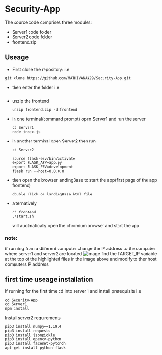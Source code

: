 # Security-App

The source code comprises three modules:
- Server1 code folder
- Server2 code folder
- frontend.zip

## Useage

- First clone the repository: i.e
```
git clone https://github.com/MATHIVANAN29/Security-App.git
```
- then enter the folder i.e
  ```cd Security-App
  ```
- unzip the frontend
  ```
  unzip frontend.zip -d frontend
  ```
- in one terminal(command prompt) open Server1 and run the server
  ```
  cd Server1
  node index.js
  ```

- in another terminal open Server2 then run
  ```
  cd Server2

  source flask-env/bin/activate
  export FLASK_APP=app.py
  export FLASK_ENV=development
  flask run --host=0.0.0.0
  
  ```

- then open the browser landingBase to start the app(first page of the app frontend)
  ```
  double click on landingBase.html file
  ```
- alternatively
  ```
  cd frontend
  ./start.sh
  ```
  will auotmatically open the chromium browser and start the app


### note:
if running from a different computer change the IP address to the computer where server1 and server2 are located
![image](https://github.com/MATHIVANAN29/Security-App/assets/116044651/f72377ba-c6c0-45bd-aa1c-2d16fd2b3870)
find the TARGET_IP variable at the top of the highlighted files in the image above and modify to ther host computers IP address

  

## first time useage installation

If running for the first time cd into server 1 and install prerequisite i.e
```
cd Security-App
cd Server1
npm install
```
Install server2 requirements
```
pip3 install numpy==1.19.4
pip3 install requests
pip3 install jsonpickle
pip3 install opencv-python
pip3 install facenet-pytorch
apt-get install python-flask
```
